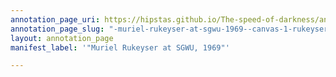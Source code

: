 ```yaml
---
annotation_page_uri: https://hipstas.github.io/The-speed-of-darkness/annotations/-muriel-rukeyser-at-sgwu-1969--canvas-1-rukeyser-reading.json
annotation_page_slug: "-muriel-rukeyser-at-sgwu-1969--canvas-1-rukeyser-reading"
layout: annotation_page
manifest_label: '"Muriel Rukeyser at SGWU, 1969"'

---
```

